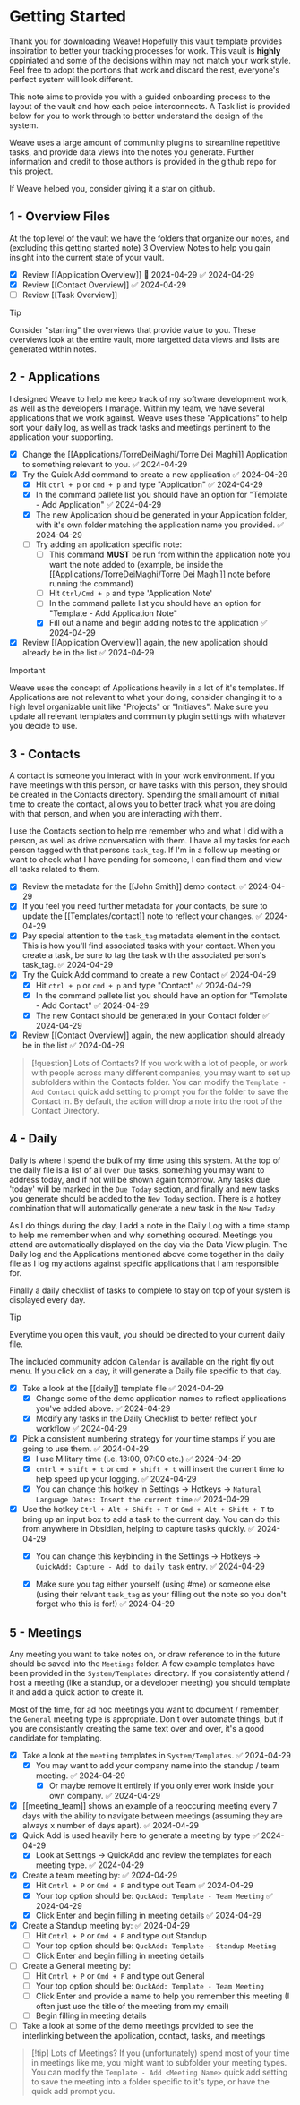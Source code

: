# Getting Started

Thank you for downloading Weave! Hopefully this vault template provides inspiration to better your tracking processes for work. This vault is **highly** oppiniated and some of the decisions within may not match your work style. Feel free to adopt the portions that work and discard the rest, everyone's perfect system will look different.

This note aims to provide you with a guided onboarding process to the layout of the vault and how each peice interconnects. A Task list is provided below for you to work through to better understand the design of the system.

Weave uses a large amount of community plugins to streamline repetitive tasks, and provide data views into the notes you generate. Further information and credit to those authors is provided in the github repo for this project.

If Weave helped you, consider giving it a star on github.

## 1 - Overview Files

At the top level of the vault we have the folders that organize our notes, and (excluding this getting started note) 3 Overview Notes to help you gain insight into the current state of your vault.

- [x] Review [[Application Overview]] 📅 2024-04-29 ✅ 2024-04-29
- [x] Review [[Contact Overview]] ✅ 2024-04-29
- [ ] Review [[Task Overview]]

> [!tip]
> Consider "starring" the overviews that provide value to you. These overviews look at the entire vault, more targetted data views and lists are generated within notes.


## 2 - Applications

I designed Weave to help me keep track of my software development work, as well as the developers I manage. Within my team, we have several applications that we work against.
Weave uses these "Applications" to help sort your daily log, as well as track tasks and meetings pertinent to the application your supporting. 

- [x] Change the [[Applications/TorreDeiMaghi/Torre Dei Maghi]] Application to something relevant to you. ✅ 2024-04-29
- [x] Try the Quick Add command to create a new application ✅ 2024-04-29
	- [x] Hit `ctrl + p`  or `cmd + p` and type "Application" ✅ 2024-04-29
	- [x] In the command pallete list you should have an option for "Template - Add Application" ✅ 2024-04-29
	- [x] The new Application should be generated in your Application folder, with it's own folder matching the application name you provided. ✅ 2024-04-29
	- [ ] Try adding an application specific note:
		- [ ] This command **MUST** be run from within the application note you want the note added to (example, be inside the [[Applications/TorreDeiMaghi/Torre Dei Maghi]] note before running the command)
		- [ ] Hit `Ctrl/Cmd + p` and type 'Application Note'
		- [ ] In the command pallete list you should have an option for "Template - Add Application Note"
		- [x] Fill out a name and begin adding notes to the application ✅ 2024-04-29
- [x] Review [[Application Overview]] again, the new application should already be in the list ✅ 2024-04-29

> [!important] 
> Weave uses the concept of Applications heavily in a lot of it's templates. If Applications are not relevant to what your doing, consider changing it to a high level organizable unit like "Projects" or "Initiaves". Make sure you update all relevant templates and community plugin settings with whatever you decide to use.

## 3 - Contacts

A contact is someone you interact with in your work environment. If you have meetings with this person, or have tasks with this person, they should be created in the Contacts directory. Spending the small amount of initial time to create the contact, allows you to better track what you are doing with that person, and when you are interacting with them. 

I use the Contacts section to help me remember who and what I did with a person, as well as drive conversation with them. I have all my tasks for each person tagged with that persons `task_tag`. If I'm in a follow up meeting or want to check what I have pending for someone, I can find them and view all tasks related to them.

- [x] Review the metadata for the [[John Smith]] demo contact. ✅ 2024-04-29
- [x] If you feel you need further metadata for your contacts, be sure to update the [[Templates/contact]] note to reflect your changes. ✅ 2024-04-29
- [x] Pay special attention to the `task_tag` metadata element in the contact. This is how you'll find associated tasks with your contact. When you create a task, be sure to tag the task with the associated person's task_tag. ✅ 2024-04-29
- [x] Try the Quick Add command to create a new Contact ✅ 2024-04-29
	- [x] Hit `ctrl + p`  or `cmd + p` and type "Contact" ✅ 2024-04-29
	- [x] In the command pallete list you should have an option for "Template - Add Contact" ✅ 2024-04-29
	- [x] The new Contact should be generated in your Contact folder ✅ 2024-04-29
- [x] Review [[Contact Overview]] again, the new application should already be in the list ✅ 2024-04-29

> [!question] Lots of Contacts?
> If you work with a lot of people, or work with people across many different companies, you may want to set up subfolders within the Contacts folder. You can modify the `Template - Add Contact` quick add setting to prompt you for the folder to save the Contact in. By default, the action will drop a note into the root of the Contact Directory.


## 4 - Daily

Daily is where I spend the bulk of my time using this system.  At the top of the daily file is a list of all `Over Due` tasks, something you may want to address today, and if not will be shown again tomorrow. Any tasks due 'today' will be marked in the `Due Today` section, and finally and new tasks you generate should be added to the `New Today` section. There is a hotkey combination that will automatically generate a new task in the `New Today` 

As I do things during the day, I add a note in the Daily Log with a time stamp to help me remember when and why something occured. Meetings you attend are automatically displayed on the day via the Data View plugin. The Daily log and the Applications mentioned above come together in the daily file as I log my actions against specific applications that I am responsible for.

Finally a daily checklist of tasks to complete to stay on top of your system is displayed every day.

>[!tip]
>Everytime you open this vault, you should be directed to your current daily file.
>
>The included community addon `Calendar` is available on the right fly out menu. If you click on a day, it will generate a Daily file specific to that day.

- [x] Take a look at the [[daily]] template file ✅ 2024-04-29
	- [x] Change some of the demo application names to reflect applications you've added above. ✅ 2024-04-29
	- [x] Modify any tasks in the Daily Checklist to better reflect your workflow ✅ 2024-04-29
- [x] Pick a consistent numbering strategy for your time stamps if you are going to use them. ✅ 2024-04-29
	- [x] I use Military time (i.e. 13:00, 07:00 etc.) ✅ 2024-04-29
	- [x] `cntrl + shift + t` or `cmd + shift + t` will insert the current time to help speed up your logging. ✅ 2024-04-29
	- [x] You can change this hotkey in Settings -> Hotkeys -> `Natural Language Dates: Insert the current time` ✅ 2024-04-29
- [x] Use the hotkey `Ctrl + Alt + Shift + T` or `Cmd + Alt + Shift + T` to bring up an input box to add a task to the current day. You can do this from anywhere in Obsidian, helping to capture tasks quickly. ✅ 2024-04-29
	- [x] You can change this keybinding in the Settings -> Hotkeys -> `QuickAdd: Capture - Add to daily task` entry. ✅ 2024-04-29
	- [x] Make sure you tag either yourself (using #me) or someone else (using their relvant `task_tag` as your filling out the note so you don't forget who this is for!) ✅ 2024-04-29


## 5 - Meetings

Any meeting you want to take notes on, or draw reference to in the future should be saved into the `Meetings` folder. A few example templates have been provided in the `System/Templates`  directory. If you consistently attend / host a meeting (like a standup, or a developer meeting) you should template it and add a quick action to create it.

Most of the time, for ad hoc meetings you want to document / remember, the `General` meeting type is appropriate. Don't over automate things, but if you are consistantly creating the same text over and over, it's a good candidate for templating.

- [x] Take a look at the `meeting` templates in `System/Templates`. ✅ 2024-04-29
	- [x] You may want to add your company name into the standup / team meeting. ✅ 2024-04-29
		- [x] Or maybe remove it entirely if you only ever work inside your own company. ✅ 2024-04-29
- [x] [[meeting_team]] shows an example of a reoccuring meeting every 7 days with the ability to navigate between meetings (assuming they are always x number of days apart). ✅ 2024-04-29
- [x] Quick Add is used heavily here to generate a meeting by type ✅ 2024-04-29
	- [x] Look at Settings -> QuickAdd and review the templates for each meeting type. ✅ 2024-04-29
- [x] Create a team meeting by: ✅ 2024-04-29
	- [x] Hit `Cntrl + P` or `Cmd + P` and type out Team ✅ 2024-04-29
	- [x] Your top option should be: `QuckAdd: Template - Team Meeting` ✅ 2024-04-29
	- [x] Click Enter and begin filling in meeting details ✅ 2024-04-29
- [x] Create a Standup meeting by: ✅ 2024-04-29
	- [ ] Hit `Cntrl + P` or `Cmd + P` and type out Standup
	- [ ] Your top option should be: `QuckAdd: Template - Standup Meeting`
	- [ ] Click Enter and begin filling in meeting details
- [ ]  Create a General meeting by:
	- [ ] Hit `Cntrl + P` or `Cmd + P` and type out General
	- [ ] Your top option should be: `QuckAdd: Template - Team Meeting`
	- [ ] Click Enter and provide a name to help you remember this meeting (I often just use the title of the meeting from my email)
	- [ ] Begin filling in meeting details
- [ ] Take a look at some of the demo meetings provided to see the interlinking between the application, contact, tasks, and meetings

> [!tip] Lots of Meetings?
> If you (unfortunately) spend most of your time in meetings like me, you might want to subfolder your meeting types. You can modify the `Template - Add <Meeting Name>` quick add setting to save the meeting into a folder specific to it's type, or have the quick add prompt you.